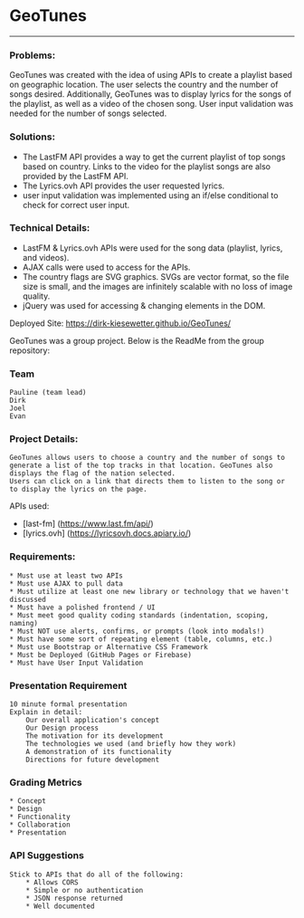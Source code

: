 # GeoTunes
_____________________________________________________________________________________________

### Problems:
GeoTunes was created with the idea of using APIs to create a playlist based on geographic location. The user selects the country and the number of songs desired. Additionally, GeoTunes was to display lyrics for the songs of the playlist, as well as a video of the chosen song. User input validation was needed for the number of songs selected.  


### Solutions:
* The LastFM API provides a way to get the current playlist of top songs based on country. Links to the video for the playlist songs are also provided by the LastFM API. 
* The Lyrics.ovh API provides the user requested lyrics.
* user input validation was implemented using an if/else conditional to check for correct user input.

### Technical Details:
* LastFM & Lyrics.ovh APIs were used for the song data (playlist, lyrics, and videos).
* AJAX calls were used to access for the APIs.
* The country flags are SVG graphics. SVGs are vector format, so the file size is small, and the images are infinitely scalable with no loss of image quality.
* jQuery was used for accessing & changing elements in the DOM.


Deployed Site: https://dirk-kiesewetter.github.io/GeoTunes/




GeoTunes was a group project. Below is the ReadMe from the group repository:

### Team

    Pauline (team lead)
    Dirk
    Joel
    Evan

### Project Details:

    GeoTunes allows users to choose a country and the number of songs to generate a list of the top tracks in that location. GeoTunes also displays the flag of the nation selected.
    Users can click on a link that directs them to listen to the song or to display the lyrics on the page.

APIs used:
* [last-fm] (https://www.last.fm/api/)
* [lyrics.ovh] (https://lyricsovh.docs.apiary.io/)

### Requirements:

    * Must use at least two APIs
    * Must use AJAX to pull data
    * Must utilize at least one new library or technology that we haven't discussed
    * Must have a polished frontend / UI
    * Must meet good quality coding standards (indentation, scoping, naming)
    * Must NOT use alerts, confirms, or prompts (look into modals!)
    * Must have some sort of repeating element (table, columns, etc.)
    * Must use Bootstrap or Alternative CSS Framework
    * Must be Deployed (GitHub Pages or Firebase)
    * Must have User Input Validation

### Presentation Requirement

    10 minute formal presentation
    Explain in detail:
        Our overall application's concept
        Our Design process
        The motivation for its development
        The technologies we used (and briefly how they work)
        A demonstration of its functionality
        Directions for future development

### Grading Metrics

    * Concept
    * Design
    * Functionality
    * Collaboration
    * Presentation

### API Suggestions

    Stick to APIs that do all of the following:
        * Allows CORS
        * Simple or no authentication
        * JSON response returned
        * Well documented